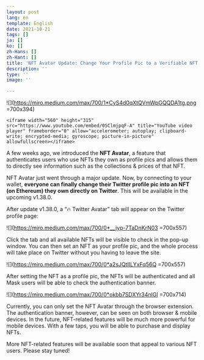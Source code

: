```yaml
---
layout: post
lang: en
template: English
date: 2021-10-21
tags: []
ja: []
ko: []
zh-Hans: []
zh-Hant: []
title: 'NFT Avatar Update: Change Your Profile Pic to a Verifiable NFT'
description: ''
type: ''
image: ''

---
```

![](https://miro.medium.com/max/700/1*CyS4d0qXtQVmWpGQQDA1tg.png =700x394)

    <iframe width="560" height="315" src="https://www.youtube.com/embed/0SClmjpqF-A" title="YouTube video player" frameborder="0" allow="accelerometer; autoplay; clipboard-write; encrypted-media; gyroscope; picture-in-picture" allowfullscreen></iframe>

A few weeks ago, we introduced the **NFT Avatar**, a feature that authenticates users who use NFTs they own as profile pics and allows them to directly see information such as the collections & prices of that NFT.

NFT Avatar just went through a major update. Now, by connecting to your wallet, **everyone can finally change their Twitter profile pic into an NFT (on Ethereum) they own directly on Twitter**. This will be available in the upcoming v1.38.0.

After update v1.38.0, a “🔥 Twitter Avatar” tab will appear on the Twitter profile page:

![](https://miro.medium.com/max/700/0*__jyp-7TaDnKrN03 =700x557)

Click the tab and all available NFTs will be visible to check in the pop-up window. You can then set an NFT as your profile pic, and the whole process will take place on Twitter without you having to leave the site.

![](https://miro.medium.com/max/700/0*a2sJQtIILYxFq56Q =700x557)

After setting the NFT as a profile pic, the NFTs will be authenticated and all Mask users will be able to check the authentication banner.

![](https://miro.medium.com/max/700/0*okbb7SDXYr34nIGl =700x714)

Currently, you can only set the NFT Avatar through the browser extension. The authentication banner, however, can be seen on both browser & mobile devices. In the future, NFT-related features will be much more powerful for mobile devices. With a few taps, you will be able to purchase and display NFTs.

More NFT-related features will be available soon that appeal to various NFT users. Please stay tuned!